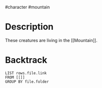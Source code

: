 #character #mountain 
# Description
These creatures are living in the [[Mountain]].
# Backtrack
``` dataview
LIST rows.file.link
FROM [[]]
GROUP BY file.folder
```
